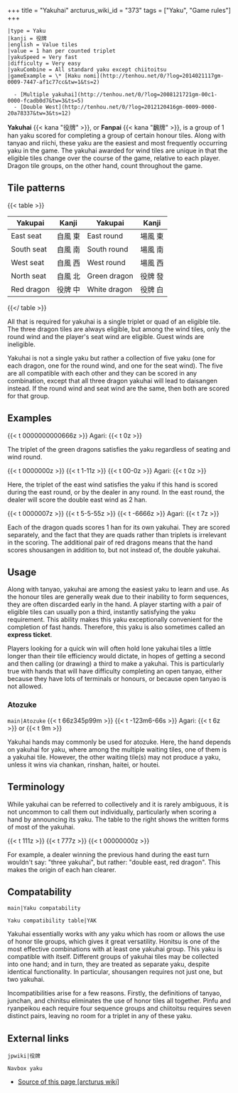 +++
title = "Yakuhai"
arcturus_wiki_id = "373"
tags = ["Yaku", "Game rules"]
+++

```yaku
|type = Yaku
|kanji = 役牌
|english = Value tiles
|value = 1 han per counted triplet
|yakuSpeed = Very fast
|difficulty = Very easy
|yakuCombine = All standard yaku except chiitoitsu
|gameExample = \* [Haku nomi](http://tenhou.net/0/?log=2014021117gm-0009-7447-af1c77cc&tw=1&ts=2)

  - [Multiple yakuhai](http://tenhou.net/0/?log=2008121721gm-00c1-0000-fcadb0d7&tw=3&ts=5)
  - [Double West](http://tenhou.net/0/?log=2012120416gm-0009-0000-20a78337&tw=3&ts=12)

```

**Yakuhai** {{< kana "役牌" >}}, or **Fanpai** {{< kana "飜牌" >}}, is a group of 1 han yaku scored
for completing a group of certain honour tiles. Along with tanyao and riichi, these yaku are the
easiest and most frequently occurring yaku in the game. The yakuhai awarded for wind tiles are
unique in that the eligible tiles change over the course of the game, relative to each player.
Dragon tile groups, on the other hand, count throughout the game.

## Tile patterns

{{< table >}}

| Yakupai    | Kanji   | Yakupai      | Kanji   |
| ---------- | ------- | ------------ | ------- |
| East seat  | 自風 東 | East round   | 場風 東 |
| South seat | 自風 南 | South round  | 場風 南 |
| West seat  | 自風 西 | West round   | 場風 西 |
| North seat | 自風 北 | Green dragon | 役牌 發 |
| Red dragon | 役牌 中 | White dragon | 役牌 白 |

{{</ table >}}

All that is required for yakuhai is a single triplet or quad of an eligible tile. The three dragon
tiles are always eligible, but among the wind tiles, only the round wind and the player's seat wind
are eligible. Guest winds are ineligible.

Yakuhai is not a single yaku but rather a collection of five yaku (one for each dragon, one for the
round wind, and one for the seat wind). The five are all compatible with each other and they can be
scored in any combination, except that all three dragon yakuhai will lead to daisangen instead. If
the round wind and seat wind are the same, then both are scored for that group.

## Examples

{{< t 0000000000666z >}} Agari: {{< t 0z >}}

The triplet of the green dragons satisfies the yaku regardless of seating and wind round.

{{< t 0000000z >}} {{< t 1-11z >}} {{< t 00-0z >}} Agari: {{< t 0z >}}

Here, the triplet of the east wind satisfies the yaku if this hand is scored during the east round,
or by the dealer in any round. In the east round, the dealer will score the double east wind as 2
han.

{{< t 0000007z >}} {{< t 5-5-55z >}} {{< t -6666z >}} Agari: {{< t 7z >}}

Each of the dragon quads scores 1 han for its own yakuhai. They are scored separately, and the fact
that they are quads rather than triplets is irrelevant in the scoring. The additional pair of red
dragons means that the hand scores shousangen in addition to, but not instead of, the double
yakuhai.

## Usage

Along with tanyao, yakuhai are among the easiest yaku to learn and use. As the honour tiles are
generally weak due to their inability to form sequences, they are often discarded early in the hand.
A player starting with a pair of eligible tiles can usually pon a third, instantly satisfying the
yaku requirement. This ability makes this yaku exceptionally convenient for the completion of fast
hands. Therefore, this yaku is also sometimes called an **express ticket**.

Players looking for a quick win will often hold lone yakuhai tiles a little longer than their tile
efficiency would dictate, in hopes of getting a second and then calling (or drawing) a third to make
a yakuhai. This is particularly true with hands that will have difficulty completing an open tanyao,
either because they have lots of terminals or honours, or because open tanyao is not allowed.

### Atozuke

`main|Atozuke` {{< t 66z345p99m >}} {{< t -123m6-66s >}} Agari: {{< t 6z >}} or {{< t 9m >}}

Yakuhai hands may commonly be used for atozuke. Here, the hand depends on yakuhai for yaku, where
among the multiple waiting tiles, one of them is a yakuhai tile. However, the other waiting tile(s)
may not produce a yaku, unless it wins via chankan, rinshan, haitei, or houtei.

## Terminology

While yakuhai can be referred to collectively and it is rarely ambiguous, it is not uncommon to call
them out individually, particularly when scoring a hand by announcing its yaku. The table to the
right shows the written forms of most of the yakuhai.

{{< t 111z >}} {{< t 777z >}} {{< t 00000000z >}}

For example, a dealer winning the previous hand during the east turn wouldn't say: "three yakuhai",
but rather: "double east, red dragon". This makes the origin of each han clearer.

## Compatability

`main|Yaku compatability`

`Yaku compatibility table|YAK`

Yakuhai essentially works with any yaku which has room or allows the use of honor tile groups, which
gives it great versatility. Honitsu is one of the most effective combinations with at least one
yakuhai group. This yaku is compatible with itself. Different groups of yakuhai tiles may be
collected into one hand; and in turn, they are treated as separate yaku, despite identical
functionality. In particular, shousangen requires not just one, but two yakuhai.

Incompatibilities arise for a few reasons. Firstly, the definitions of tanyao, junchan, and chinitsu
eliminates the use of honor tiles all together. Pinfu and ryanpeikou each require four sequence
groups and chiitoitsu requires seven distinct pairs, leaving no room for a triplet in any of these
yaku.

## External links

`jpwiki|役牌`

`Navbox yaku`

- [Source of this page [arcturus wiki]](http://arcturus.su/wiki/Yakuhai)
